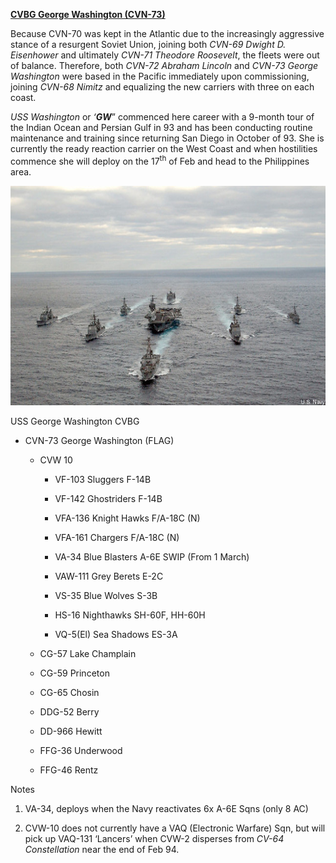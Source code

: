 [**CVBG George Washington
(CVN-73)**](https://en.wikipedia.org/wiki/USS_George_Washington_(CVN-73))

Because CVN-70 was kept in the Atlantic due to the increasingly
aggressive stance of a resurgent Soviet Union, joining both *CVN-69
Dwight D. Eisenhower* and ultimately *CVN-71 Theodore Roosevelt*, the
fleets were out of balance. Therefore, both *CVN-72 Abraham Lincoln* and
*CVN-73 George Washington* were based in the Pacific immediately upon
commissioning, joining *CVN-68 Nimitz* and equalizing the new carriers
with three on each coast.

*USS Washington* or *‘**GW***” commenced here career with a 9-month tour
of the Indian Ocean and Persian Gulf in 93 and has been conducting
routine maintenance and training since returning San Diego in October of
93. She is currently the ready reaction carrier on the West Coast and
when hostilities commence she will deploy on the 17<sup>th</sup> of Feb
and head to the Philippines area.

<img src="/assets\images\nato\us\navy\carriers\george-washington\image1.jpg" style="width:6.5in;height:3.65625in" />

USS George Washington CVBG

-   CVN-73 George Washington (FLAG)

    -   CVW 10

        -   VF-103 Sluggers F-14B

        -   VF-142 Ghostriders F-14B

        -   VFA-136 Knight Hawks F/A-18C (N)

        -   VFA-161 Chargers F/A-18C (N)

        -   VA-34 Blue Blasters A-6E SWIP (From 1 March)

        -   VAW-111 Grey Berets E-2C

        -   VS-35 Blue Wolves S-3B

        -   HS-16 Nighthawks SH-60F, HH-60H

        -   VQ-5(El) Sea Shadows ES-3A

    -   CG-57 Lake Champlain

    -   CG-59 Princeton

    -   CG-65 Chosin

    -   DDG-52 Berry

    -   DD-966 Hewitt

    -   FFG-36 Underwood

    -   FFG-46 Rentz

Notes

1.  VA-34, deploys when the Navy reactivates 6x A-6E Sqns (only 8 AC)

2.  CVW-10 does not currently have a VAQ (Electronic Warfare) Sqn, but
    will pick up VAQ-131 ‘Lancers’ when CVW-2 disperses from *CV-64
    Constellation* near the end of Feb 94.
